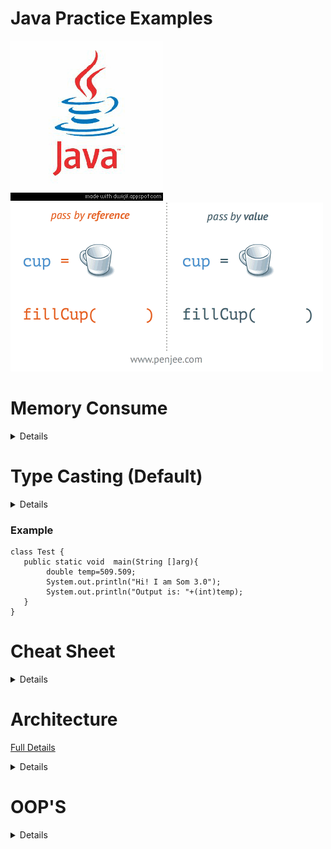 
# Java Practice Examples
<p>
<img src="https://raw.githubusercontent.com/somerongit/somerongit/main/img/java-gif.gif">
<img src="https://raw.githubusercontent.com/somerongit/somerongit/main/img/java%20refernce.gif">
</p>

# Memory Consume
<details>
<h3> boolean -> 1 bit </h3>
<h3>  byte -> 1 byte </h3>
<h3>  char -> 2 byte </h3>
<h3>  short -> 2 byte </h3>
<h3>  int -> 4 byte </h3>
<h3>  float -> 4 byte </h3>
<h3>  double -> 8 byte </h3>
<h3>  long -> 8 byte </h3>
</details>

# Type Casting (Default)
<details>
<h3>  byte -> char</h3>
<h3>  short -> byte,char</h3>
<h3>  char -> byte,short</h3>
<h3>  int -> byte,short,char</h3>
<h3>  long -> byte,short,char,int</h3>
<h3>  float -> byte,short,char,int,long</h3>
<h3>  double -> byte,short,char,int,long,float </h3>
</details>

### Example

```
class Test { 
   public static void  main(String []arg){
        double temp=509.509;
        System.out.println("Hi! I am Som 3.0");
        System.out.println("Output is: "+(int)temp);
   }
}
```
# Cheat Sheet 
<details>
<img src="https://raw.githubusercontent.com/somerongit/somerongit/main/img/java-cheat-sheet.jpg">
</details>

# Architecture
  <a href="https://github.com/somerongit/java-cheat-sheet/blob/master/README.md">Full Details</a>
<details>
<img src="https://raw.githubusercontent.com/somerongit/java-cheat-sheet/master/images/java-write-once-run-anywhere.png">
</details>

# OOP'S

<details>
<h3>Class</h3>
<p>Class is the collection of Objects</p>
<p>Class is not a real world entity; It is just a template or blueprint or prototype</p>
<p>Class DOSN'T occupy Memory</p>
<h4>Syntax</h4>
```
access_modifiers Class ClassName {
	methods,
	constructors,
	fileds,
	blocks,
	nested Class,
}
```
<p>access_modifiers: default, public, private, protected
<h4>Real World Example:<h4>
<p>Animals, Birds, Vehicles</p>
<h3>Object and Methods</h3>
<h4>Object</h4>
<p>Object is an instance of class</p>
<p>Object is real world entity</p>
<p>Object occupies memory</p>
<h5>Consists Of<h5>
<p>Indentity: Name</p>
<p>State and Attributes: Color, Age</p>
<p>Behavior: Run, Eat, Sleep</p>
<h5>Create Object</h5>
<p>new=> NewKeyword obj1 = new NewKeyword();</p>
<p>newInstance=>
    ClassName object = ClassName.class.newInstance();  
or
ClassName object = (ClassName) Class.forName("fully qualified name of the class").newInstance();
</p>
<p>clone=>
CreateObject3 obj1 = new CreateObject3();
CreateObject3 obj2 = (CreateObject3) obj1.clone(); 
</p>
<p>factory</p>
<p>deserialization =>
String d = new String("Code Never Lie");
FileOutputStream f = new FileOutputStream("file.txt");
ObjectOutputStream oos = new ObjectOutputStream(f);
            oos.writeObject(d);
            oos.close();
            f.close();
</p>
<h4>Method Syntax</h4>
<p>access_modifiers return_type methodName(list_of_parameters){ block_code}</p>
<h4>Constructor</h4>
<p>Constructor name should be same as Class name
</p>
<p>Can not have any Return Type</p>
<h3>Inheritance</h3>
<p>It is inheriting the properties of parent 
class into child class</p>
<p>Inheritance is the procedure by which
one object acquires all the properties
 and behaviors of a parent object</p>
 <p>Private, Constructor this 2 property never inherited into Chlid calss from the Parents class</p>
<h4>Types</h4>
<img src="https://raw.githubusercontent.com/somerongit/somerongit/main/img/java/types_of_inheritance.png">
<h3>Polymorphism</h3>

<img src="https://raw.githubusercontent.com/somerongit/somerongit/main/img/java/poly_java.jpg" wdith="50"><img src="https://raw.githubusercontent.com/somerongit/somerongit/main/img/java/poly2_java.png" wdith="50" >
<h3>Encapsulation</h3>
<img src="https://raw.githubusercontent.com/somerongit/somerongit/main/img/java/encapsulation_java.png">
<img src="https://raw.githubusercontent.com/somerongit/somerongit/main/img/java/abstract_interface_java.png">
<h3>Abstraction</h3>
<img src='https://raw.githubusercontent.com/somerongit/somerongit/main/img/java/abstract2_java.png'>
</details>
